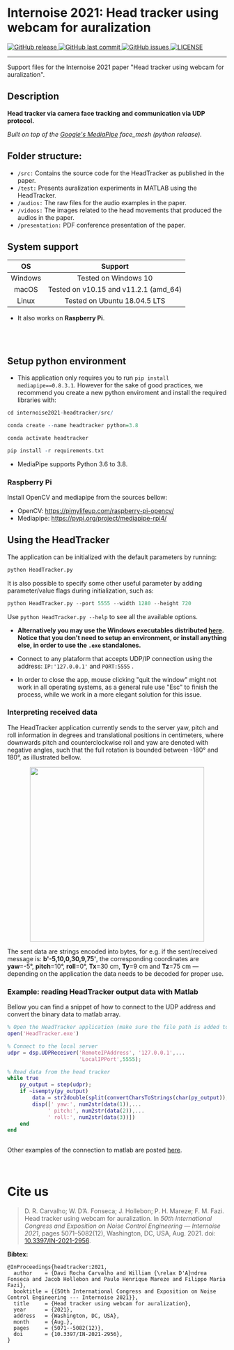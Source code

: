 # Internoise 2021: Head tracker using webcam for auralization
<p align="left">
  <a href="https://github.com/eac-ufsm/webcam-headtracker/releases/" target="_blank">
    <img alt="GitHub release" src="https://img.shields.io/github/v/release/eac-ufsm/webcam-headtracker?include_prereleases&style=flat-square">
  </a>

  <a href="https://github.com/eac-ufsm/webcam-headtracker/commits/master" target="_blank">
    <img src="https://img.shields.io/github/last-commit/eac-ufsm/webcam-headtracker?style=flat-square" alt="GitHub last commit">
  </a>

  <a href="https://github.com/eac-ufsm/webcam-headtracker/issues" target="_blank">
    <img src="https://img.shields.io/github/issues/eac-ufsm/webcam-headtracker?style=flat-square&color=red" alt="GitHub issues">
  </a>

  <a href="https://github.com/eac-ufsm/webcam-headtracker/blob/master/LICENSE" target="_blank">
    <img alt="LICENSE" src="https://img.shields.io/github/license/eac-ufsm/webcam-headtracker?style=flat-square&color=yellow">
  <a/>

</p>
<hr>

Support files for the Internoise 2021 paper "Head tracker using webcam for auralization".



## Description
**Head tracker via camera face tracking and communication via UDP protocol.**

*Built on top of the [Google's MediaPipe](https://github.com/google/mediapipe) face_mesh (python release).*

## Folder structure:
  - ```/src:``` Contains the source code for the HeadTracker as published in the paper.
  - ```/test:``` Presents auralization experiments in MATLAB using the HeadTracker.
  - ```/audios:``` The raw files for the audio examples in the paper.  
  - ```/videos:``` The images related to the head movements that produced the audios in the paper.
  - ```/presentation:``` PDF conference presentation of the paper.


## System support 
|    OS   |         Support         |
|:-------:|:-----------------------:|
| Windows |   Tested on Windows 10  |
|  macOS  | Tested on v10.15 and v11.2.1 (amd_64) |
|  Linux  | Tested on Ubuntu 18.04.5 LTS          |

- It also works on **Raspberry Pi**.

<br/><br/>
## Setup python environment
  - This application only requires you to run ```pip install mediapipe==0.8.3.1```. However for the sake of good practices, we recommend you create a new python enviroment and install the required libraries with:
  
  ```R
  cd internoise2021-headtracker/src/
  
  conda create --name headtracker python=3.8
  
  conda activate headtracker

  pip install -r requirements.txt
  ``` 
- MediaPipe supports Python 3.6 to 3.8.


### Raspberry Pi
  Install OpenCV and mediapipe from the sources bellow:
- OpenCV: https://pimylifeup.com/raspberry-pi-opencv/
- Mediapipe: https://pypi.org/project/mediapipe-rpi4/

## Using the HeadTracker
  The application can be initialized with the default parameters by running:
  ```python
  python HeadTracker.py
  ```
  
  It is also possible to specify some other useful parameter by adding parameter/value flags during initialization, such as:
  ```python
  python HeadTracker.py --port 5555 --width 1280 --height 720 
  ```
  Use ```python HeadTracker.py --help``` to see all the available options.
  
  
 - **Alternatively you may use the Windows executables distributed [here](https://github.com/eac-ufsm/internoise2021-headtracker/releases/tag/1.05.23). Notice that you don't need to setup an environment, or install anything else, in order to use the ```.exe``` standalones.**

- Connect to any plataform that accepts UDP/IP connection using the address: ```IP:'127.0.0.1'```  and ```PORT:5555``` .

- In order to close the app, mouse clicking "quit the window" might not work in all operating systems, as a general rule use "Esc" to finish the process, while we work in a more elegant solution for this issue.


### Interpreting received data
The HeadTracker application currently sends to the server yaw, pitch and roll information in degrees and translational positions in centimeters, where downwards pitch and counterclockwise roll and yaw are denoted with negative angles, such that the full rotation is bounded between -180° and 180°, as illustrated bellow. 


<p align="center">
<img width="400px" src="https://github.com/eac-ufsm/internoise2021-headtracker/blob/main/images/coord.svg"/>
</p>
  
The sent data are strings encoded into bytes,  for e.g. if the sent/received message is: **b'-5,10,0,30,9,75'**,  the corresponding coordinates are **yaw**=-5°, **pitch**=10°, **roll**=0°, **Tx**=30 cm, **Ty**=9 cm and **Tz**=75 cm &#8212; depending on the application the data needs to be decoded for proper use.


### Example: reading HeadTracker output data with Matlab
Bellow you can find a snippet of how to connect to the UDP address and convert the binary data to matlab array.
``` matlab
% Open the HeadTracker application (make sure the file path is added to matlab path variables)
open('HeadTracker.exe')   

% Connect to the local server
udpr = dsp.UDPReceiver('RemoteIPAddress', '127.0.0.1',...
                       'LocalIPPort',5555); 

% Read data from the head tracker
while true   
    py_output = step(udpr);
    if ~isempty(py_output)
        data = str2double(split(convertCharsToStrings(char(py_output)), ','));
        disp([' yaw:', num2str(data(1)),...
             ' pitch:', num2str(data(2)),...
             ' roll:', num2str(data(3))])
    end
end 
 
```
Other examples of the connection to matlab are posted [here](https://github.com/eac-ufsm/webcam-headtracker/releases).

<br/>

# Cite us

> D. R. Carvalho; W. D’A. Fonseca; J. Hollebon; P. H. Mareze; F. M. Fazi. Head tracker using webcam for auralization. In *50th International Congress and Exposition on Noise Control Engineering — Internoise 2021*, pages 5071–5082(12), Washington, DC, USA, Aug. 2021. doi: [10.3397/IN-2021-2956](https://doi.org/10.3397/IN-2021-2956).

**Bibtex:**
```
@InProceedings{headtracker:2021,
  author    = {Davi Rocha Carvalho and William {\relax D'A}ndrea Fonseca and Jacob Hollebon and Paulo Henrique Mareze and Filippo Maria Fazi},
  booktitle = {{50th International Congress and Exposition on Noise Control Engineering --- Internoise 2021}},
  title     = {Head tracker using webcam for auralization},
  year      = {2021},
  address   = {Washington, DC, USA},
  month     = {Aug.},
  pages     = {5071--5082(12)},
  doi       = {10.3397/IN-2021-2956},
}
```

